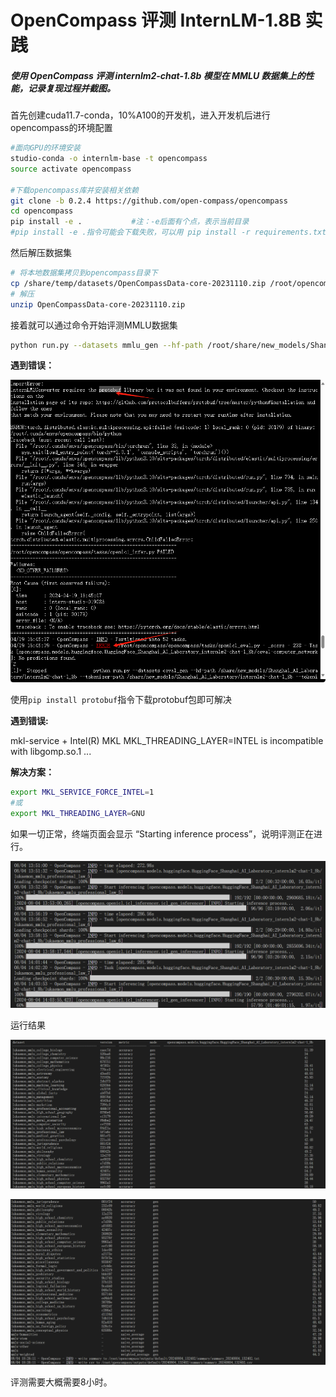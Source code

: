 # OpenCompass 评测 InternLM-1.8B 实践

##### 使用 OpenCompass 评测 internlm2-chat-1.8b 模型在 MMLU 数据集上的性能，记录复现过程并截图。

 首先创建cuda11.7-conda，10%A100的开发机，进入开发机后进行opencompass的环境配置

 ```bash
 #面向GPU的环境安装
studio-conda -o internlm-base -t opencompass
source activate opencompass
 
 #下载opencompass库并安装相关依赖
git clone -b 0.2.4 https://github.com/open-compass/opencompass
cd opencompass
pip install -e .           #注：-e后面有个点，表示当前目录
#pip install -e .指令可能会下载失败，可以用 pip install -r requirements.txt 
 ```

 然后解压数据集

 ```bash
 # 将本地数据集拷贝到opencompass目录下
cp /share/temp/datasets/OpenCompassData-core-20231110.zip /root/opencompass/
# 解压
unzip OpenCompassData-core-20231110.zip
 ```

 接着就可以通过命令开始评测MMLU数据集

 ```bash
python run.py --datasets mmlu_gen --hf-path /root/share/new_models/Shanghai_AI_Laboratory/internlm2-chat-1_8b --tokenizer-path /root/share/new_models/Shanghai_AI_Laboratory/internlm2-chat-1_8b --tokenizer-kwargs padding_side='left' truncation='left' trust_remote_code=True --model-kwargs trust_remote_code=True device_map='auto' --max-seq-len 1024 --max-out-len 16 --batch-size 2 --num-gpus 1 --debug
 ```

 **遇到错误：**

 ![pic1](./pic/1.png)

 使用`pip install protobuf`指令下载protobuf包即可解决

 **遇到错误:**

 mkl-service + Intel(R) MKL MKL_THREADING_LAYER=INTEL is incompatible with libgomp.so.1 ... 
 
 **解决方案：**

 ```bash
export MKL_SERVICE_FORCE_INTEL=1
#或
export MKL_THREADING_LAYER=GNU
 ```

 如果一切正常，终端页面会显示 “Starting inference process”，说明评测正在进行。

 ![pic2](./pic/2.png)

 运行结果

 ![pic3](./pic/3.png)

 ![pic4](./pic/4.png)

 评测需要大概需要8小时。